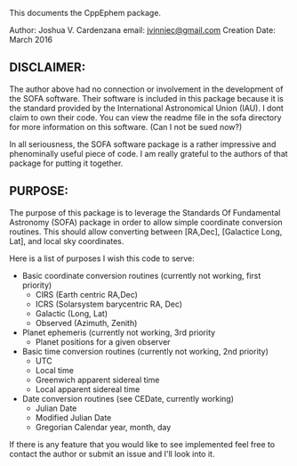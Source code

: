 This documents the CppEphem package.

Author: Joshua V. Cardenzana
email: jvinniec@gmail.com
Creation Date: March 2016

DISCLAIMER:
----------------------------------------------------------
The author above had no connection or involvement in the
development of the SOFA software. Their software is included
in this package because it is the standard provided by the
International Astronomical Union (IAU). I dont claim to own
their code. You can view the readme file in the sofa directory
for more information on this software. (Can I not be sued now?)

In all seriousness, the SOFA software package is a rather
impressive and phenominally useful piece of code. I am really
grateful to the authors of that package for putting it together.

PURPOSE:
----------------------------------------------------------
The purpose of this package is to leverage the Standards
Of Fundamental Astronomy (SOFA) package in order to allow
simple coordinate conversion routines. This should allow
converting between [RA,Dec], [Galactice Long, Lat], and
local sky coordinates.

Here is a list of purposes I wish this code to serve:
* Basic coordinate conversion routines (currently not working, first priority)
  - CIRS (Earth centric RA,Dec)
  - ICRS (Solarsystem barycentric RA, Dec) 
  - Galactic (Long, Lat) 
  - Observed (Azimuth, Zenith)
* Planet ephemeris (currently not working, 3rd priority
  - Planet positions for a given observer
* Basic time conversion routines (currently not working, 2nd priority)
  - UTC
  - Local time
  - Greenwich apparent sidereal time
  - Local apparent sidereal time
* Date conversion routines (see CEDate, currently working)
  - Julian Date
  - Modified Julian Date
  - Gregorian Calendar year, month, day

If there is any feature that you would like to see implemented
feel free to contact the author or submit an issue and I'll
look into it.